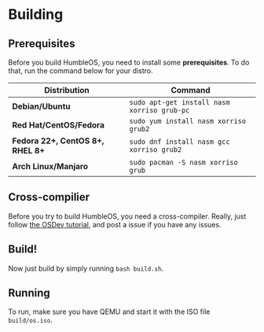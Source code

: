 # Building

## Prerequisites
Before you build HumbleOS, you need to install some **prerequisites**. To do that, run the command below for your distro.

| **Distribution**                   | **Command**                                    |
|------------------------------------|------------------------------------------------|
| **Debian/Ubuntu**                  | `sudo apt-get install nasm xorriso grub-pc`    |
| **Red Hat/CentOS/Fedora**          | `sudo yum install nasm xorriso grub2`          |
| **Fedora 22+, CentOS 8+, RHEL 8+** | `sudo dnf install nasm gcc xorriso grub2`      |
| **Arch Linux/Manjaro**             | `sudo pacman -S nasm xorriso grub`             |

## Cross-compilier
Before you try to build HumbleOS, you need a cross-compiler. Really, just follow [the OSDev tutorial](https://wiki.osdev.org/GCC_Cross-Compiler), and post a issue if you have any issues.

## Build!
Now just build by simply running `bash build.sh`.

## Running
To run, make sure you have QEMU and start it with the ISO file `build/os.iso`.
